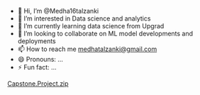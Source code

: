 - 👋 Hi, I’m @Medha16talzanki
- 👀 I’m interested in Data science and analytics
- 🌱 I’m currently learning data science from Upgrad
- 💞️ I’m looking to collaborate on ML model developments and deployments
- 📫 How to reach me medhatalzanki@gmail.com
- 😄 Pronouns: ...
- ⚡ Fun fact: ...

<!---
Medha16talzanki/Medha16talzanki is a ✨ special ✨ repository because its `README.md` (this file) appears on your GitHub profile.
You can click the Preview link to take a look at your changes.
--->

[Capstone.Project.zip](https://github.com/user-attachments/files/15802297/Capstone.Project.zip)
